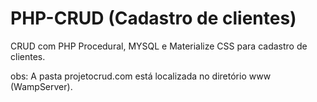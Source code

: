 # PHP-CRUD (Cadastro de clientes)

CRUD com PHP Procedural, MYSQL e Materialize CSS para cadastro de clientes.

obs: A pasta projetocrud.com está localizada no diretório www (WampServer).

